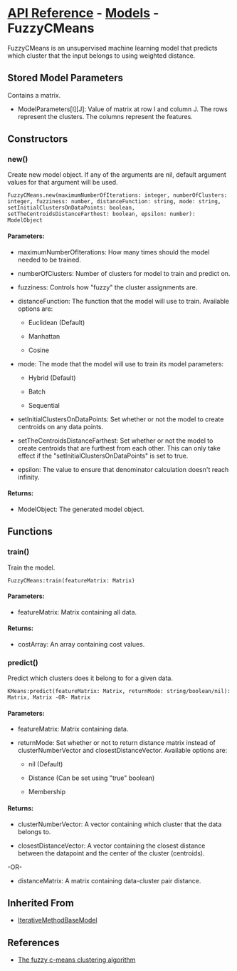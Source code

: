 # [API Reference](../../API.md) - [Models](../Models.md) - FuzzyCMeans

FuzzyCMeans is an unsupervised machine learning model that predicts which cluster that the input belongs to using weighted distance.

## Stored Model Parameters

Contains a matrix.  

* ModelParameters[I][J]: Value of matrix at row I and column J. The rows represent the clusters. The columns represent the features.

## Constructors

### new()

Create new model object. If any of the arguments are nil, default argument values for that argument will be used.

```
FuzzyCMeans.new(maximumNumberOfIterations: integer, numberOfClusters: integer, fuzziness: number, distanceFunction: string, mode: string, setInitialClustersOnDataPoints: boolean, setTheCentroidsDistanceFarthest: boolean, epsilon: number): ModelObject
```

#### Parameters:

* maximumNumberOfIterations: How many times should the model needed to be trained.

* numberOfClusters: Number of clusters for model to train and predict on.

* fuzziness: Controls how "fuzzy" the cluster assignments are.

* distanceFunction: The function that the model will use to train. Available options are:
  
  *  Euclidean (Default)
    
  *  Manhattan
 
  *  Cosine

* mode: The mode that the model will use to train its model parameters:

  * Hybrid (Default)
 
  * Batch
 
  * Sequential

* setInitialClustersOnDataPoints: Set whether or not the model to create centroids on any data points.

* setTheCentroidsDistanceFarthest: Set whether or not the model to create centroids that are furthest from each other. This can only take effect if the "setInitialClustersOnDataPoints" is set to true.

* epsilon: The value to ensure that denominator calculation doesn't reach infinity.

#### Returns:

* ModelObject: The generated model object.

## Functions

### train()

Train the model.

```
FuzzyCMeans:train(featureMatrix: Matrix)
```

#### Parameters:

* featureMatrix: Matrix containing all data.

#### Returns:

* costArray: An array containing cost values.

### predict()

Predict which clusters does it belong to for a given data.

```
KMeans:predict(featureMatrix: Matrix, returnMode: string/boolean/nil): Matrix, Matrix -OR- Matrix
```

#### Parameters:

* featureMatrix: Matrix containing data.

* returnMode: Set whether or not to return distance matrix instead of clusterNumberVector and closestDistanceVector. Available options are:

  * nil (Default)

  * Distance (Can be set using "true" boolean)
 
  * Membership

#### Returns:

* clusterNumberVector: A vector containing which cluster that the data belongs to.

* closestDistanceVector: A vector containing the closest distance between the datapoint and the center of the cluster (centroids).

-OR-

* distanceMatrix: A matrix containing data-cluster pair distance.

## Inherited From

* [IterativeMethodBaseModel](IterativeMethodBaseModel.md)

## References

* [The fuzzy c-means clustering algorithm](https://www.sciencedirect.com/science/article/abs/pii/0098300484900207)

